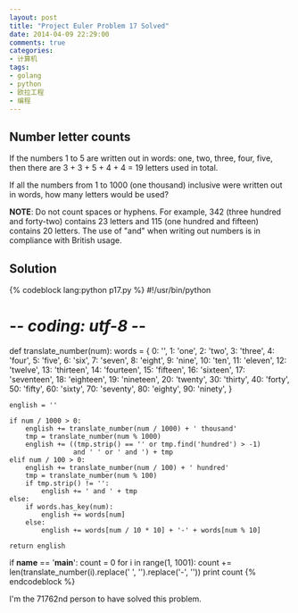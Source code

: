```yaml
---
layout: post
title: "Project Euler Problem 17 Solved"
date: 2014-04-09 22:29:00
comments: true
categories:
- 计算机
tags:
- golang
- python
- 欧拉工程
- 编程
---
```


Number letter counts
--------------------

If the numbers 1 to 5 are written out in words: one, two, three, four, five, then there are 3 + 3 + 5 + 4 + 4 = 19 letters used in total.

If all the numbers from 1 to 1000 (one thousand) inclusive were written out in words, how many letters would be used?

**NOTE**: Do not count spaces or hyphens. For example, 342 (three hundred and forty-two) contains 23 letters and 115 (one hundred and fifteen) contains 20 letters. The use of "and" when writing out numbers is in compliance with British usage.

Solution
--------

{% codeblock lang:python p17.py %}
#!/usr/bin/python
# -*- coding: utf-8 -*-


def translate_number(num):
    words = {
        0: '',
        1: 'one',
        2: 'two',
        3: 'three',
        4: 'four',
        5: 'five',
        6: 'six',
        7: 'seven',
        8: 'eight',
        9: 'nine',
        10: 'ten',
        11: 'eleven',
        12: 'twelve',
        13: 'thirteen',
        14: 'fourteen',
        15: 'fifteen',
        16: 'sixteen',
        17: 'seventeen',
        18: 'eighteen',
        19: 'nineteen',
        20: 'twenty',
        30: 'thirty',
        40: 'forty',
        50: 'fifty',
        60: 'sixty',
        70: 'seventy',
        80: 'eighty',
        90: 'ninety',
        }

    english = ''

    if num / 1000 > 0:
        english += translate_number(num / 1000) + ' thousand'
        tmp = translate_number(num % 1000)
        english += ((tmp.strip() == '' or tmp.find('hundred') > -1)
                    and ' ' or ' and ') + tmp
    elif num / 100 > 0:
        english += translate_number(num / 100) + ' hundred'
        tmp = translate_number(num % 100)
        if tmp.strip() != '':
            english += ' and ' + tmp
    else:
        if words.has_key(num):
            english += words[num]
        else:
            english += words[num / 10 * 10] + '-' + words[num % 10]

    return english


if __name__ == '__main__':
    count = 0
    for i in range(1, 1001):
        count += len(translate_number(i).replace(' ', '').replace('-',
                     ''))
    print count
{% endcodeblock %}

I'm the 71762nd person to have solved this problem.
